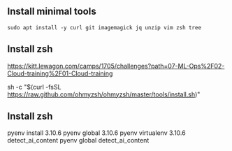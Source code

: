 
## Install minimal tools

````
sudo apt install -y curl git imagemagick jq unzip vim zsh tree
````

## Install zsh

https://kitt.lewagon.com/camps/1705/challenges?path=07-ML-Ops%2F02-Cloud-training%2F01-Cloud-training

sh -c "$(curl -fsSL https://raw.github.com/ohmyzsh/ohmyzsh/master/tools/install.sh)"

## Install zsh

pyenv install 3.10.6
pyenv global 3.10.6
pyenv virtualenv 3.10.6 detect_ai_content
pyenv global detect_ai_content
